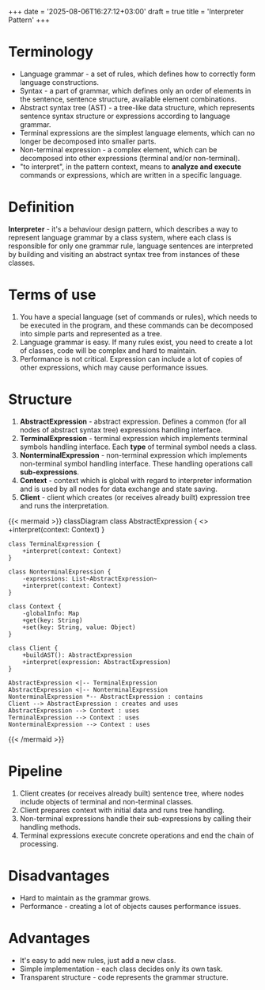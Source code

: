 +++
date = '2025-08-06T16:27:12+03:00'
draft = true
title = 'Interpreter Pattern'
+++

# Terminology

- Language grammar - a set of rules, which defines how to correctly form language constructions.
- Syntax - a part of grammar, which defines only an order of elements in the sentence, sentence structure, available element combinations.
- Abstract syntax tree (AST) - a tree-like data structure, which represents sentence syntax structure or expressions according to language grammar.
- Terminal expressions are the simplest language elements, which can no longer be decomposed into smaller parts.
- Non-terminal expression - a complex element, which can be decomposed into other expressions (terminal and/or non-terminal).
- "to interpret", in the pattern context, means to **analyze and execute** commands or expressions, which are written in a specific language.

# Definition

**Interpreter** - it's a behaviour design pattern, which describes a way to represent language grammar by a class system, where each class is responsible for only one grammar rule, language sentences are interpreted by building and visiting an abstract syntax tree from instances of these classes.

# Terms of use

1. You have a special language (set of commands or rules), which needs to be executed in the program, and these commands can be decomposed into simple parts and represented as a tree.
2. Language grammar is easy. If many rules exist, you need to create a lot of classes, code will be complex and hard to maintain.
3. Performance is not critical. Expression can include a lot of copies of other expressions, which may cause performance issues.

# Structure

1. **AbstractExpression** - abstract expression. Defines a common (for all nodes of abstract syntax tree) expressions handling interface.
2. **TerminalExpression** - terminal expression which implements terminal symbols handling interface. Each **type** of terminal symbol needs a class.
3. **NonterminalExpression** - non-terminal expression which implements non-terminal symbol handling interface. These handling operations call **sub-expressions**.
4. **Context** - context which is global with regard to interpreter information and is used by all nodes for data exchange and state saving.
5. **Client** - client which creates (or receives already built) expression tree and runs the interpretation.

{{< mermaid >}}
classDiagram
    class AbstractExpression {
        <<abstract>>
        +interpret(context: Context)
    }

    class TerminalExpression {
        +interpret(context: Context)
    }

    class NonterminalExpression {
        -expressions: List~AbstractExpression~
        +interpret(context: Context)
    }

    class Context {
        -globalInfo: Map
        +get(key: String)
        +set(key: String, value: Object)
    }

    class Client {
        +buildAST(): AbstractExpression
        +interpret(expression: AbstractExpression)
    }

    AbstractExpression <|-- TerminalExpression
    AbstractExpression <|-- NonterminalExpression
    NonterminalExpression *-- AbstractExpression : contains
    Client --> AbstractExpression : creates and uses
    AbstractExpression --> Context : uses
    TerminalExpression --> Context : uses
    NonterminalExpression --> Context : uses
{{< /mermaid >}}

# Pipeline

1. Client creates (or receives already built) sentence tree, where nodes include objects of terminal and non-terminal classes.
2. Client prepares context with initial data and runs tree handling.
3. Non-terminal expressions handle their sub-expressions by calling their handling methods.
4. Terminal expressions execute concrete operations and end the chain of processing.

# Disadvantages

- Hard to maintain as the grammar grows.
- Performance - creating a lot of objects causes performance issues.

# Advantages

- It's easy to add new rules, just add a new class.
- Simple implementation - each class decides only its own task.
- Transparent structure - code represents the grammar structure.
